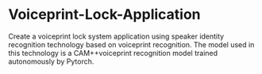 # Voiceprint-Lock-Application
 Create a voiceprint lock system application using speaker identity recognition technology based on voiceprint recognition. The model used in this technology is a CAM++voiceprint recognition model trained autonomously by Pytorch.
